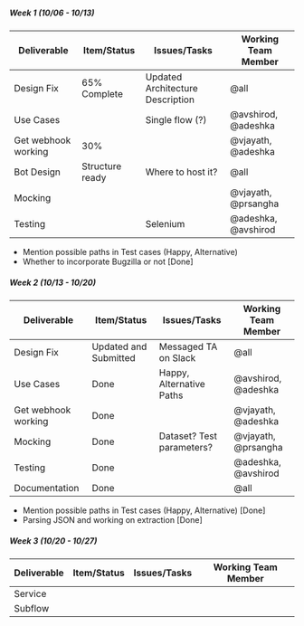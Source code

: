 ##### Week 1 (10/06 - 10/13)

| Deliverable   | Item/Status   |  Issues/Tasks | Working Team Member
| ------------- | ------------  |  ------------ | ---------------
| Design Fix | 65% Complete | Updated Architecture Description | @all
| Use Cases | &nbsp; | Single flow (?) | @avshirod, @adeshka
| Get webhook working | 30% | &nbsp; | @vjayath, @adeshka
| Bot Design | Structure ready | Where to host it? | @all
| Mocking | &nbsp; | &nbsp; | @vjayath, @prsangha
| Testing | &nbsp; | Selenium | @adeshka, @avshirod

* Mention possible paths in Test cases (Happy, Alternative)
* Whether to incorporate Bugzilla or not [Done]

##### Week 2 (10/13 - 10/20)

| Deliverable   | Item/Status   |  Issues/Tasks | Working Team Member
| ------------- | ------------  |  ------------ | ---------------
| Design Fix | Updated and Submitted | Messaged TA on Slack | @all
| Use Cases | Done | Happy, Alternative Paths | @avshirod, @adeshka
| Get webhook working | Done | &nbsp; | @vjayath, @adeshka
| Mocking | Done | Dataset? Test parameters? | @vjayath, @prsangha
| Testing | Done | &nbsp; | @adeshka, @avshirod
| Documentation | Done | &nbsp; | @all

* Mention possible paths in Test cases (Happy, Alternative) [Done]
* Parsing JSON and working on extraction [Done]


##### Week 3 (10/20 - 10/27)

| Deliverable   | Item/Status   |  Issues/Tasks | Working Team Member
| ------------- | ------------  |  ------------ | ---------------
| Service      | &nbsp;         | &nbsp;        | &nbsp;
| Subflow      | &nbsp;         | &nbsp;       | &nbsp;

